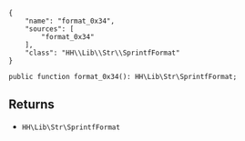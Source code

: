 ``` yamlmeta
{
    "name": "format_0x34",
    "sources": [
        "format_0x34"
    ],
    "class": "HH\\Lib\\Str\\SprintfFormat"
}
```




``` Hack
public function format_0x34(): HH\Lib\Str\SprintfFormat;
```




## Returns




+ ` HH\Lib\Str\SprintfFormat `
<!-- HHAPIDOC -->
